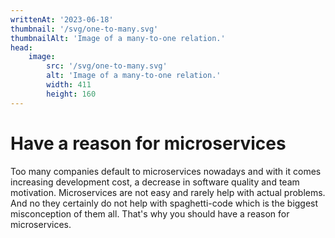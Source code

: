 ```yaml
---
writtenAt: '2023-06-18'
thumbnail: '/svg/one-to-many.svg'
thumbnailAlt: 'Image of a many-to-one relation.'
head:
    image:
        src: '/svg/one-to-many.svg'
        alt: 'Image of a many-to-one relation.'
        width: 411
        height: 160
---
```


# Have a reason for microservices

Too many companies default to microservices nowadays and with it comes increasing development cost, a decrease in software quality and team motivation. Microservices are not easy and rarely help with actual problems. And no they certainly do not help with spaghetti-code which is the biggest misconception of them all. That's why you should have a reason for microservices.